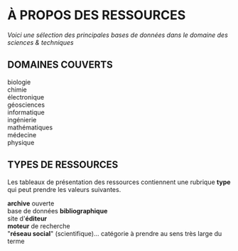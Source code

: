# À PROPOS DES RESSOURCES


*Voici une sélection des principales bases de données dans le domaine des sciences & techniques*   

## DOMAINES COUVERTS

biologie   
chimie   
électronique   
géosciences   
informatique   
ingénierie   
mathématiques   
médecine   
physique   

## TYPES DE RESSOURCES

Les tableaux de présentation des ressources contiennent une rubrique **type** qui peut prendre les valeurs suivantes.

**archive** ouverte   
base de données **bibliographique**   
site d'**éditeur**   
**moteur** de recherche   
"**réseau social**" (scientifique)... catégorie à prendre au sens très large du terme   